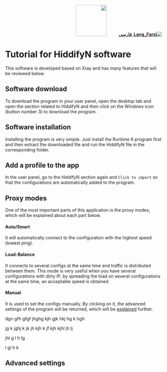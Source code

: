 <div dir="rtl">

[**![Lang_Farsi](https://user-images.githubusercontent.com/125398461/234186932-52f1fa82-52c6-417f-8b37-08fe9250a55f.png) &nbsp;فارسی**](https://github.com/hiddify/hiddify-config/wiki/%D8%A2%D9%85%D9%88%D8%B2%D8%B4-%DA%A9%D8%A7%D8%B1-%D8%A8%D8%A7-%D9%86%D8%B1%D9%85%E2%80%8C%D8%A7%D9%81%D8%B2%D8%A7%D8%B1-HiddifyN)&nbsp;&nbsp;&nbsp;&nbsp;&nbsp;&nbsp;&nbsp;&nbsp;&nbsp;&nbsp;<a href="https://github.com/hiddify/hiddify-config/wiki/All-tutorials-and-videos"><img width="100" src="https://github.com/hiddify/hiddify-config/assets/125398461/8ac5b906-105c-4b98-acf5-0e12e39e33f6" /></a>

</div>

# Tutorial for HiddifyN software
This software is developed based on Xray and has many features that will be reviewed below.

## Software download
To download the program in your user panel, open the desktop tab and open the section related to HiddifyN and then click on the Windows icon (button number 3) to download the program.


## Software installation
Installing the program is very simple. Just install the Runtime 6 program first and then extract the downloaded file and run the HiddifyN file in the corresponding folder.

## Add a profile to the app
In the user panel, go to the HiddifyN section again and `Click to import` so that the configurations are automatically added to the program.

## Proxy modes
One of the most important parts of this application is the proxy modes, which will be explained about each part below.

#### Auto/Smart
It will automatically connect to the configuration with the highest speed (lowest ping).

#### Load-Balance
It connects to several configs at the same time and traffic is distributed between them. This mode is very useful when you have several configurations with dirty IP, by spreading the load on several configurations at the same time, an acceptable speed is obtained.

#### Manual
It is used to set the configs manually. By clicking on it, the advanced settings of the program will be returned, which will be [explained](#-Advanced-settings) further.

dgn
gfh
gfgf
jhghg
kjh
gjk
hkj
hg
k
hgh

jg
k
jghj
k
jk
jh
kjh
k
jf
kjh
kjhl
jh
lj

jhl
g
l
h
lg

l
gl
h
k
## Advanced settings